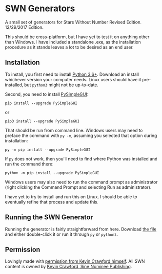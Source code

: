 # SWN Generators
A small set of generators for Stars Without Number Revised Edition. 12/29/2017 Edition.

This should be cross-platform, but I have yet to test it on anything other than Windows. I have included a standalone .exe, as the installation procedure as it stands leaves a lot to be desired as an end user.

## Installation

To install, you first need to install [Python 3.6+](https://www.python.org/downloads/). Download an install whichever version your computer needs. Linux users should have it pre-installed, but ```python3``` might not be up-to-date.

Second, you need to install [PySimpleGUI](https://github.com/PySimpleGUI/PySimpleGUI):

```pip install --upgrade PySimpleGUI```

or

```pip3 install --upgrade PySimpleGUI```

That should be run from command line. Windows users may need to preface the command with ```py -m```, assuming you selected that option during installation:

```py -m pip install --upgrade PySimpleGUI```

If ```py``` does not work, then you'll need to find where Python was installed and run the command there:

```python -m pip install --upgrade PySimpleGUI```

Windows users may also need to run the command prompt as administrator (right clicking the Command Prompt and selecting Run as administrator).

I have yet to try to install and run this on Linux. I should be able to eventually refine that process and update this.

## Running the SWN Generator

Running the generator is fairly straightforward from here. Download [the file](https://github.com/Atreusion/SWN-Generators/raw/master/gengui.py) and either double-click it or run it through ```py``` or ```python3```.

## Permission

Lovingly made with [permission from Kevin Crawford himself](https://old.reddit.com/r/SWN/comments/av868q/random_generator/ehdm603/). All SWN content is owned by [Kevin Crawford, Sine Nominee Publishing](https://sinenominepublishing.com/).
